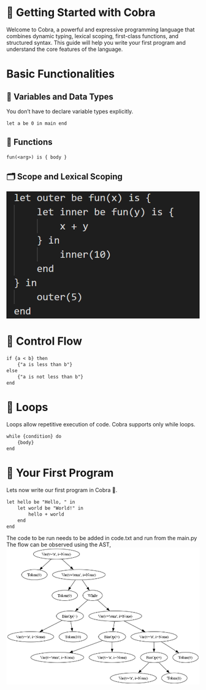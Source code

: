 # 📖 Getting Started with Cobra
Welcome to Cobra, a powerful and expressive programming language that combines dynamic typing, lexical scoping, first-class functions, and structured syntax. This guide will help you write your first program and understand the core features of the language.

# Basic Functionalities
## 🔢 Variables and Data Types
You don’t have to declare variable types explicitly.
```
let a be 0 in main end
```

## 🧮 Functions
```
fun(<arg>) is { body } 
```

## 🗂️ Scope and Lexical Scoping
![alt text](image.png)

# 🔄 Control Flow
```
if {a < b} then
    {"a is less than b"}
else
    {"a is not less than b"}
end
```

# 🔁 Loops
Loops allow repetitive execution of code. Cobra supports only while loops.
```
while {condition} do
    {body}
end
```

# 👋 Your First Program
Lets now write our first program in Cobra 🐍.
```
let hello be "Hello, " in
    let world be "World!" in
        hello + world
    end
end
```

The code to be run needs to be added in code.txt and run from the main.py
The flow can be observed using the AST,
![alt text](ast_tree.png)
